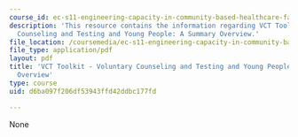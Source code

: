```yaml
---
course_id: ec-s11-engineering-capacity-in-community-based-healthcare-fall-2005
description: 'This resource contains the information regarding VCT Toolkit - Voluntary
  Counseling and Testing and Young People: A Summary Overview.'
file_location: /coursemedia/ec-s11-engineering-capacity-in-community-based-healthcare-fall-2005/d6ba097f206df53943ffd42ddbc177fd_MITEC_S11F05_vct_toolkit_fhi.pdf
file_type: application/pdf
layout: pdf
title: 'VCT Toolkit - Voluntary Counseling and Testing and Young People: A Summary
  Overview'
type: course
uid: d6ba097f206df53943ffd42ddbc177fd

---
```

None
